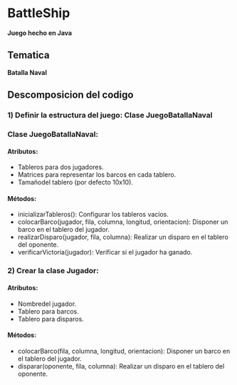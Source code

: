 # BattleShip
**Juego hecho en Java**

## Tematica
**Batalla Naval**

## Descomposicion del codigo
### 1) Definir la estructura del juego: Clase JuegoBatallaNaval
### Clase JuegoBatallaNaval:
#### Atributos: 
- Tableros para dos jugadores. 
- Matrices para representar los barcos en cada tablero. 
- Tamañodel tablero (por defecto 10x10). 
#### Métodos: 
- inicializarTableros(): Configurar los tableros vacíos. 
- colocarBarco(jugador, fila, columna, longitud, orientacion): Disponer un barco en el tablero del jugador. 
- realizarDisparo(jugador, fila, columna): Realizar un disparo en el tablero del oponente. 
- verificarVictoria(jugador): Verificar si el jugador ha ganado.
### 2) Crear la clase **Jugador**: 
#### Atributos: 
- Nombredel jugador. 
- Tablero para barcos. 
- Tablero para disparos. 
#### Métodos: 
- colocarBarco(fila, columna, longitud, orientacion): Disponer un barco en el tablero del jugador.
- disparar(oponente, fila, columna): Realizar un disparo en el tablero del oponente.
